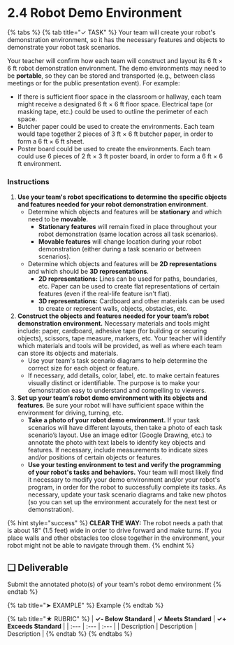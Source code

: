 # 2.4 Robot Demo Environment

{% tabs %}
{% tab title="✓ TASK" %}
Your team will create your robot's demonstration environment, so it has the necessary features and objects to demonstrate your robot task scenarios.

Your teacher will confirm how each team will construct and layout its 6 ft × 6 ft robot demonstration environment. The demo environments may need to be **portable**, so they can be stored and transported \(e.g., between class meetings or for the public presentation event\). For example:

* If there is sufficient floor space in the classroom or hallway, each team might receive a designated 6 ft × 6 ft floor space. Electrical tape \(or masking tape, etc.\) could be used to outline the perimeter of each space.
* Butcher paper could be used to create the environments.  Each team would tape together 2 pieces of 3 ft × 6 ft butcher paper, in order to form a 6 ft × 6 ft sheet.
* Poster board could be used to create the environments. Each team could use 6 pieces of 2 ft × 3 ft poster board, in order to form a 6 ft × 6 ft environment.

### Instructions

1. **Use your team's robot specifications to determine the specific objects and features needed for your robot demonstration environment**.
   * Determine which objects and features will be **stationary** and which need to be **movable**.
     * **Stationary features** will remain fixed in place throughout your robot demonstration \(same location across all task scenarios\).
     * **Movable features** will change location during your robot demonstration \(either during a task scenario or between scenarios\).
   * Determine which objects and features will be **2D representations** and which should be **3D representations**.
     * **2D representations:**  Lines can be used for paths, boundaries, etc. Paper can be used to create flat representations of certain features \(even if the real-life feature isn't flat\).
     * **3D representations:**  Cardboard and other materials can be used to create or represent walls, objects, obstacles, etc.
2. **Construct the objects and features needed for your team’s robot demonstration environment.** Necessary materials and tools might include:  paper, cardboard, adhesive tape \(for building or securing objects\), scissors, tape measure, markers, etc. Your teacher will identify which materials and tools will be provided, as well as where each team can store its objects and materials.
   * Use your team's task scenario diagrams to help determine the correct size for each object or feature.
   * If necessary, add details, color, label, etc. to make certain features visually distinct or identifiable. The purpose is to make your demonstration easy to understand and compelling to viewers.
3. **Set up your team’s robot demo environment with its objects and features**. Be sure your robot will have sufficient space within the environment for driving, turning, etc.
   * **Take a photo of your robot demo environment.** If your task scenarios will have different layouts, then take a photo of each task scenario’s layout. Use an image editor \(Google Drawing, etc.\) to annotate the photo with text labels to identify key objects and features. If necessary, include measurements to indicate sizes and/or positions of certain objects or features.
   * **Use your testing environment to test and verify the programming of your robot's tasks and behaviors.** Your team will most likely find it necessary to modify your demo environment and/or your robot's program, in order for the robot to successfully complete its tasks. As necessary, update your task scenario diagrams and take new photos \(so you can set up the environment accurately for the next test or demonstration\).

{% hint style="success" %}
**CLEAR THE WAY:** The robot needs a path that is about 18" \(1.5 feet\) wide in order to drive forward and make turns. If you place walls and other obstacles too close together in the environment, your robot might not be able to navigate through them.
{% endhint %}

## **❏ Deliverable**

Submit the annotated photo\(s\) of your team's robot demo environment
{% endtab %}

{% tab title="➤ EXAMPLE" %}
Example
{% endtab %}

{% tab title="★ RUBRIC" %}
| **✓- Below Standard** | **✓ Meets Standard** | **✓+ Exceeds Standard** |
| :--- | :--- | :--- |
| Description | Description | Description |
{% endtab %}
{% endtabs %}

